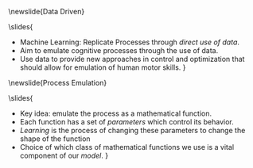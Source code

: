 \newslide{Data Driven}

\slides{
* Machine Learning: Replicate Processes through *direct use of data*.
* Aim to emulate cognitive processes through the use of data.
* Use data to provide new approaches in control and optimization that should allow for emulation of human motor skills. 
}

\newslide{Process Emulation}

\slides{
* Key idea:  emulate the process as a mathematical function.
* Each function has a set of *parameters* which control its behavior.
* *Learning* is the process of changing these parameters to change the shape of the function
* Choice of which class of mathematical functions we use is a vital component of our *model*. 
}
